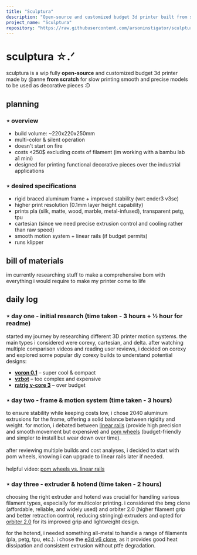 ```yaml
---
title: "Sculptura"
description: "Open-source and customized budget 3d printer built from scratch for printing multicolor decorative items :D"
project_name: "Sculptura"
repository: "https://raw.githubusercontent.com/arsoninstigator/sculptura/refs/heads/main/README.md"
---
```

# sculptura ☆.ᐟ

sculptura is a wip fully **open-source** and customized budget 3d printer made by @anne **from scratch** for slow printing smooth and precise models to be used as decorative pieces :D

## planning

### ⋆ overview
- build volume: ~220x220x250mm
- multi-color & silent operation
- doesn't start on fire
- costs <250$ excluding costs of filament (im working with a bambu lab a1 mini)
- designed for printing functional decorative pieces over the industrial applications

### ⋆ desired specifications
- rigid braced aluminum frame + improved stability (wrt ender3 v3se)
- higher print resolution (0.1mm layer height capability)
- prints pla (silk, matte, wood, marble, metal-infused), transparent petg, tpu
- cartesian (since we need precise extrusion control and cooling rather than raw speed)
- smooth motion system + linear rails (if budget permits)
- runs klipper


## bill of materials
im currently researching stuff to make a comprehensive bom with everything i would require to make my printer come to life

## daily log
### ⋆ day one - initial research (time taken - 3 hours + ½ hour for readme)
started my journey by researching different 3D printer motion systems. the main types i considered were corexy, cartesian, and delta. after watching multiple comparison videos and reading user reviews, i decided on corexy and explored some popular diy corexy builds to understand potential designs:
- **[voron 0.1](https://vorondesign.com/voron0)** – super cool & compact
- **[vzbot](https://github.com/VZBot3D/VZBot)** – too complex and expensive
- **[ratrig v-core 3](https://ratrig.com/)** – over budget

### ⋆ day two -  frame & motion system (time taken - 3 hours)
to ensure stability while keeping costs low, i chose 2040 aluminum extrusions for the frame, offering a solid balance between rigidity and weight. for motion, i debated between <ins>linear rails</ins> (provide high precision and smooth movement but expensive) and <ins>pom wheels</ins> (budget-friendly and simpler to install but wear down over time). <br> <br> 
after reviewing multiple builds and cost analyses, i decided to start with pom wheels, knowing i can upgrade to linear rails later if needed. <br><br>
helpful video: [pom wheels vs. linear rails](https://youtu.be/9LVSXidVbzE?si=kI6JSTTjm1Ju_WpN)

### ⋆ day three - extruder & hotend (time taken - 2 hours)
choosing the right extruder and hotend was crucial for handling various filament types, especially for multicolor printing. i considered the bmg clone (affordable, reliable, and widely used) and orbiter 2.0 (higher filament grip and better retraction control, reducing stringing) extruders and opted for <ins>orbiter 2.0</ins> for its improved grip and lightweight design. 

for the hotend, i needed something all-metal to handle a range of filaments (pla, petg, tpu, etc.). i chose the <ins>e3d v6 clone</ins>, as it provides good heat dissipation and consistent extrusion without ptfe degradation.



